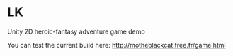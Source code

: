 # LK
Unity 2D heroic-fantasy adventure game demo

You can test the current build here: http://motheblackcat.free.fr/game.html
